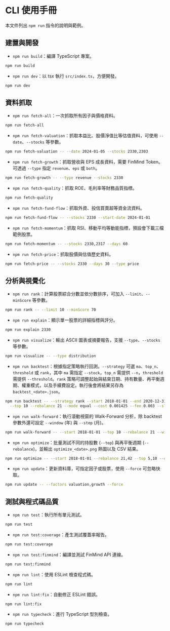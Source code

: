 # CLI 使用手冊

本文件列出 `npm run` 指令的說明與範例。

## 建置與開發

- `npm run build`：編譯 TypeScript 專案。

```bash
npm run build
```

- `npm run dev`：以 tsx 執行 `src/index.ts`，方便開發。

```bash
npm run dev
```

## 資料抓取

- `npm run fetch-all`：一次抓取所有因子與價格資料。

```bash
npm run fetch-all
```

- `npm run fetch-valuation`：抓取本益比、股價淨值比等估值資料，可使用 `--date`、`--stocks` 等參數。

```bash
npm run fetch-valuation -- --date 2024-01-05 --stocks 2330,2303
```

- `npm run fetch-growth`：抓取營收與 EPS 成長資料，需要 FinMind Token。可透過 `--type` 指定 `revenue`、`eps` 或 `both`。

```bash
npm run fetch-growth -- --type revenue --stocks 2330
```

- `npm run fetch-quality`：抓取 ROE、毛利率等財務品質指標。

```bash
npm run fetch-quality
```

- `npm run fetch-fund-flow`：抓取外資、投信買賣超等資金流資料。

```bash
npm run fetch-fund-flow -- --stocks 2330 --start-date 2024-01-01
```


- `npm run fetch-momentum`：抓取 RSI、移動平均等動能指標，預設會下載三檔範例股票。

```bash
npm run fetch-momentum -- --stocks 2330,2317 --days 60
```

- `npm run fetch-price`：抓取股價與估值歷史資料。

```bash
npm run fetch-price -- --stocks 2330 --days 30 --type price
```

## 分析與視覺化

- `npm run rank`：計算股票綜合分數並依分數排序，可加入 `--limit`、`--minScore` 等參數。

```bash
npm run rank -- --limit 10 --minScore 70
```

- `npm run explain`：顯示單一股票的詳細指標與評分。

```bash
npm run explain 2330
```

- `npm run visualize`：輸出 ASCII 圖表或摘要報告，支援 `--type`、`--stocks` 等參數。

```bash
npm run visualize -- --type distribution
```

- `npm run backtest`：根據指定策略執行回測。`--strategy` 可選 `ma`、`top_n`、`threshold` 或 `rank`，其中 `ma` 需指定 `--stock`，`top_n` 需提供 `--n`，`threshold` 需提供 `--threshold`。`rank` 策略可調整起始與結束日期、持有數量、再平衡週期、權重模式，以及手續費設定。執行後會將結果另存為 `backtest_<date>.json`。

```bash
npm run backtest -- --strategy rank --start 2018-01-01 --end 2020-12-31 \
  --top 10 --rebalance 21 --mode equal --cost 0.001425 --fee 0.003 --slip 0.0015
```

- `npm run walk-forward`：執行滾動視窗的 Walk‑Forward 分析，除 backtest 參數外還可設定 `--window` (年) 與 `--step` (月)。

```bash
npm run walk-forward -- --start 2018-01-01 --top 10 --rebalance 21 --window 3 --step 1
```

- `npm run optimize`：批量測試不同的持股數 (`--top`) 與再平衡週期 (`--rebalance`)，並輸出 `optimize_<date>.png` 熱圖以及 CSV 結果。

```bash
npm run optimize -- --start 2018-01-01 --rebalance 21,42 --top 5,10 --out result.csv
```

- `npm run update`：更新資料庫，可指定因子或股票，使用 `--force` 可忽略快取。

```bash
npm run update -- --factors valuation,growth --force
```

## 測試與程式碼品質

- `npm run test`：執行所有單元測試。

```bash
npm run test
```

- `npm run test:coverage`：產生測試覆蓋率報告。

```bash
npm run test:coverage
```

- `npm run test:finmind`：編譯並測試 FinMind API 連線。

```bash
npm run test:finmind
```

- `npm run lint`：使用 ESLint 檢查程式碼。

```bash
npm run lint
```

- `npm run lint:fix`：自動修正 ESLint 錯誤。

```bash
npm run lint:fix
```

- `npm run typecheck`：進行 TypeScript 型別檢查。

```bash
npm run typecheck
```
